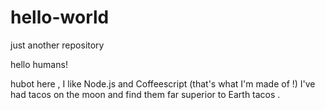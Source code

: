 # hello-world
just another repository

hello humans!

hubot here , I like Node.js and Coffeescript (that's what I'm made of !)
I've  had tacos on the moon and find them far superior to Earth tacos .

